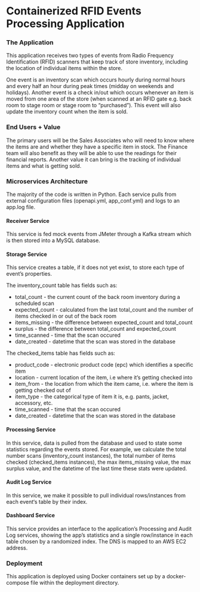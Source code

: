 <h1>Containerized RFID Events Processing Application</h1>

<h3>The Application</h3>
<p>This application receives two types of events from Radio Frequency Identification (RFID) scanners that keep track of store inventory, including the location of individual items within the store.</p>

<p>One event is an inventory scan which occurs hourly during normal hours and every half an hour during peak times (midday on weekends and holidays). Another event is a check in/out which occurs whenever an item is moved from one area of the store (when scanned at an RFID gate e.g. back room to stage room or stage room to “purchased”). This event will also update the inventory count when the item is sold.</p>

<h3>End Users + Value</h3>
The primary users will be the Sales Associates who will need to know where the items are and whether they have a specific item in stock. The Finance team will also benefit as they will be able to use the readings for their financial reports. Another value it can bring is the tracking of individual items and what is getting sold.

<h3>Microservices Architecture</h3>
The majority of the code is written in Python. Each service pulls from external configuration files (openapi.yml, app_conf.yml) and logs to an app.log file.

<h4>Receiver Service</h4>
This service is fed mock events from JMeter through a Kafka stream which is then stored into a MySQL database.

<h4>Storage Service</h4>
<p>This service creates a table, if it does not yet exist, to store each type of event’s properties.</p>

The inventory_count table has fields such as:
<ul>
	<li>total_count - the current count of the back room inventory during a scheduled scan</li>
	<li>expected_count - calculated from the last total_count and the number of items checked in or out of the back room</li>
	<li>items_missing - the difference between expected_count and total_count</li>
	<li>surplus - the difference between total_count and expected_count</li>
	<li>time_scanned - time that the scan occured</li>
	<li>date_created - datetime that the scan was stored in the database</li>
</ul>

The checked_items table has fields such as:
<ul>
	<li>product_code - electronic product code (epc) which identifies a specific item</li>
	<li>location - current location of the item, i.e where it’s getting checked into</li>
	<li>item_from - the location from which the item came, i.e. where the item is getting checked out of</li>
	<li>item_type - the categorical type of item it is, e.g. pants, jacket, accessory, etc.</li>
	<li>time_scanned - time that the scan occured</li>
	<li>date_created - datetime that the scan was stored in the database</li>
</ul>

<h4>Processing Service</h4>
In this service, data is pulled from the database and used to state some statistics regarding the events stored. For example, we calculate the total number scans (inventory_count instances), the total number of items checked (checked_items instances), the max items_missing value, the max surplus value, and the datetime of the last time these stats were updated.

<h4>Audit Log Service</h4>
In this service, we make it possible to pull individual rows/instances from each event‘s table by their index.

<h4>Dashboard Service</h4>
This service provides an interface to the application’s Processing and Audit Log services, showing the app’s statistics and a single row/instance in each table chosen by a randomized index. The DNS is mapped to an AWS EC2 address.

<h3>Deployment</h3>
This application is deployed using Docker containers set up by a docker-compose file within the deployment directory.
